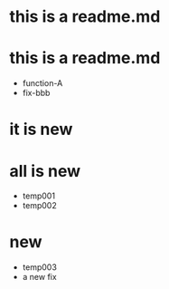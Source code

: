 # this is a readme.md
# this is a readme.md
- function-A
- fix-bbb

# it is new
# all is new

- temp001
- temp002

# new
- temp003
- a new fix
